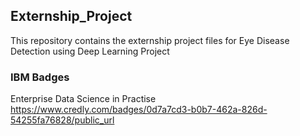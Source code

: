 ## Externship_Project
This repository contains the externship project files for Eye Disease Detection using Deep Learning Project


### IBM Badges

Enterprise Data Science in Practise
https://www.credly.com/badges/0d7a7cd3-b0b7-462a-826d-54255fa76828/public_url

